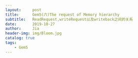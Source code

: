 ```yaml
---
layout:     post
title:      Gem5(六)The request of Memory hierarchy
subtitle:   ReadRequest,writeRequest以及writeback之间的关系
date:       2019-10-27
author:     Jia
header-img: img/Bloom.jpg
catalog: true
tags:
    - Gem5
---
```


